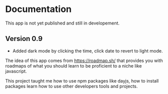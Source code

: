 # Documentation 

This app is not yet published and still in developement.

## Version 0.9
- Added dark mode by clicking the time, click date to revert to light mode.

The idea of this app comes from https://roadmap.sh/ that provides you with roadmaps of what you should learn to be proficient to a niche like javascript.

This project taught me how to use npm packages like dayjs, how to install packages learn how to use other developers tools and projects.